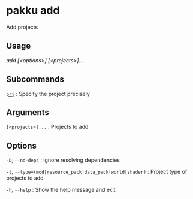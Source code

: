 # pakku add

Add projects

## Usage

<snippet id="snippet-cmd">

<var name="cmd">add</var>
<var name="params">[&lt;options&gt;] [&lt;projects&gt;]...</var>
<include from="_template_cmd.md" element-id="template-cmd"/>

</snippet>


## Subcommands

[`prj`](pakku-add-prj.md)
: Specify the project precisely

## Arguments

<snippet id="snippet-args">

`[<projects>]...`
: Projects to add

</snippet>

## Options

<snippet id="snippet-options-all">

<snippet id="snippet-options">

`-D`, `--no-deps`
: Ignore resolving dependencies

`-t`, `--type=(mod|resource_pack|data_pack|world|shader)`
: Project type of projects to add

</snippet>

`-h`, `--help`
: Show the help message and exit

</snippet>

